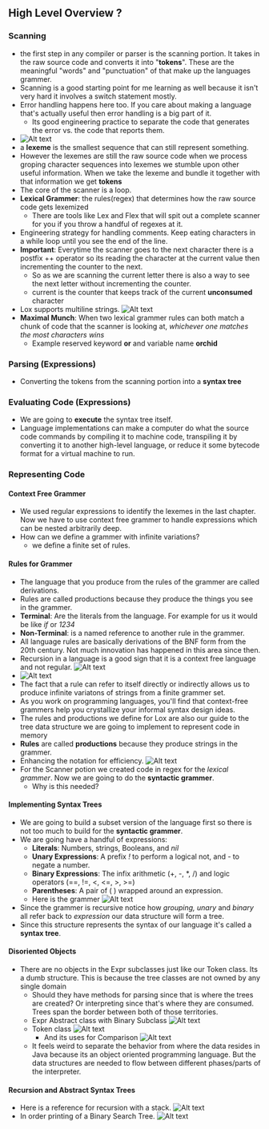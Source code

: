 ## High Level Overview ?
### Scanning
- the first step in any compiler or parser is the scanning portion. It takes in the raw source code and converts it into "**tokens**". These are the meaningful "words" and "punctuation" of that make up the languages grammer.
- Scanning is a good starting point for me learning as well because it isn't very hard it involves a switch statement mostly.
- Error handling happens here too. If you care about making a language that's actually useful then error handling is a big part of it.
  - Its good engineering practice to separate the code that generates the error vs. the code that reports them.
- ![Alt text](image.png)
- a **lexeme** is the smallest sequence that can still represent something.
- However the lexemes are still the raw source code when we process groping character sequences into lexemes we stumble upon other useful information. When we take the lexeme and bundle it together with that information we get **tokens**
- The core of the scanner is a loop.
- **Lexical Grammer**: the rules(regex) that determines how the raw source code gets lexemized
  - There are tools like Lex and Flex that will spit out a complete scanner for you if you throw a handful of regexes at it.
- Engineering strategy for handling comments. Keep eating characters in a while loop until you see the end of the line.
- **Important**: Everytime the scanner goes to the next character there is a postfix ++ operator so its reading the character at the current value then incrementing the counter to the next.
  - So as we are scanning the current letter there is also a way to see the next letter without incrementing the counter.
  - current is the counter that keeps track of the current **unconsumed** character
- Lox supports multiline strings. ![Alt text](image-1.png)
- **Maximal Munch**: When two lexical grammer rules can both match a chunk of code that the scanner is looking at, *whichever one matches the most characters wins*
  - Example reserved keyword **or** and variable name **orchid**
### Parsing (Expressions)
- Converting the tokens from the scanning portion into a **syntax tree**
### Evaluating Code (Expressions)
- We are going to **execute** the syntax tree itself.
- Language implementations can make a computer do what the source code commands by compiling it to machine code, transpiling it by converting it to another high-level language, or reduce it some bytecode format for a virtual machine to run.
### Representing Code
#### Context Free Grammer
- We used regular expressions to identify the lexemes in the last chapter. Now we have to use context free grammer to handle expressions which can be nested arbitrarily deep.
- How can we define a grammer with infinite variations?
  - we define a finite set of rules.
#### Rules for Grammer
- The language that you produce from the rules of the grammer are called derivations.
- Rules are called productions because they produce the things you see in the grammer.
- **Terminal**: Are the literals from the language. For example for us it would be like *if* or *1234*
- **Non-Terminal**: is a named reference to another rule in the grammer.
- All language rules are basically derivations of the BNF form from the 20th century. Not much innovation has happened in this area since then.
- Recursion in a language is a good sign that it is a context free language and not regular. ![Alt text](image-2.png)
- ![Alt text](image-3.png)
- The fact that a rule can refer to itself directly or indirectly allows us to produce infinite variatons of strings from a finite grammer set.
- As you work on programming languages, you'll find that context-free grammers help you crystallize your informal syntax design ideas.
- The rules and productions we define for Lox are also our guide to the tree data structure we are going to implement to represent code in memory
- **Rules** are called **productions** because they produce strings in the grammer.
- Enhancing the notation for efficiency. ![Alt text](image-4.png)
- For the Scanner potion we created code in regex for the *lexical grammer*. Now we are going to do the **syntactic grammer**.
  - Why is this needed?
#### Implementing Syntax Trees
- We are going to build a subset version of the language first so there is not too much to build for the **syntactic grammer**.
- We are going have a handful of expressions:
  - **Literals**: Numbers, strings, Booleans, and *nil*
  - **Unary Expressions**: A prefix *!* to perform a logical not, and *-* to negate a number.
  - **Binary Expressions**: The infix arithmetic (+, -, *, /) and logic operators (==, !=, <, <=, >, >=)
  - **Parentheses**: A pair of ( ) wrapped around an expression.
  - Here is the grammer ![Alt text](image-5.png)
- Since the grammer is recursive notice how *grouping, unary* and *binary* all refer back to *expression* our data structure will form a tree.
- Since this structure represents the syntax of our language it's called a **syntax tree**.
#### Disoriented Objects
- There are no objects in the Expr subclasses just like our Token class. Its a dumb structure. This is because the tree classes are not owned by any single domain
  - Should they have methods for parsing since that is where the trees are created? Or interpreting since that's where they are consumed. Trees span the border between both of those territories.
  - Expr Abstract class with Binary Subclass ![Alt text](image-6.png)
  - Token class ![Alt text](image-7.png)
    - And its uses for Comparison ![Alt text](image-8.png)
  - It feels weird to separate the behavior from where the data resides in Java because its an object oriented programming language. But the data structures are needed to flow between different phases/parts of the interpreter.
#### Recursion and Abstract Syntax Trees
- Here is a reference for recursion with a stack. ![Alt text](<1 zhWjVsmIRrBoGClOINSIPQ-2635589653.jpeg>)
- In order printing of a Binary Search Tree. ![Alt text](Qi3Nd-3170280108.gif)
